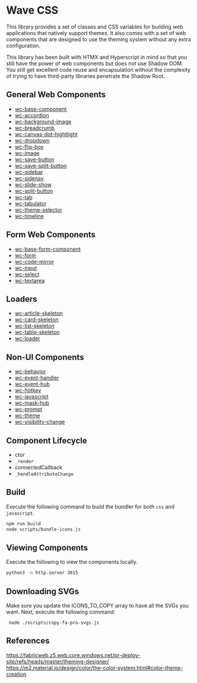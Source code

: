 # Wave CSS
This library provides a set of classes and CSS variables for building web applications that natively support themes. It also comes with a set of web components that are designed to use the theming system without any extra configuration.

This library has been built with HTMX and Hyperscript in mind so that you still have the power of web components but does not use Shadow DOM. You still get excellent code reuse and encapsulation without the complexity of trying to have third-party libraries penetrate the Shadow Root.


## General Web Components

- [wc-base-component](docs/wc-base-component.md)
- [wc-accordion](docs/wc-accordion.md)
- [wc-background-image](docs/wc-background-image.md)
- [wc-breadcrumb](docs/wc-breadcrumb.md)
- [wc-canvas-dot-hightlight](docs/wc-canvas-dot-highlight.md)
- [wc-dropdown](docs/wc-dropdown.md)
- [wc-flip-box](docs/wc-flip-box.md)
- [wc-image](docs/wc-image.md)
- [wc-save-button](docs/wc-save-button.md)
- [wc-save-split-button](docs/wc-save-split-button.md)
- [wc-sidebar](docs/wc-sidebar.md)
- [wc-sidenav](docs/wc-sidenav.md)
- [wc-slide-show](docs/wc-slide-show.md)
- [wc-split-button](docs/wc-split-button.md)
- [wc-tab](docs/wc-tab.md)
- [wc-tabulator](docs/wc-tabulator.md)
- [wc-theme-selector](docs/wc-theme-selector.md)
- [wc-timeline](docs/wc-timeline.md)


## Form Web Components
- [wc-base-form-component](docs/wc-base-form-component.md)
- [wc-form](docs/wc-form.md)
- [wc-code-mirror](docs/wc-code-mirror.md)
- [wc-input](docs/wc-input.md)
- [wc-select](docs/wc-select.md)
- [wc-textarea](docs/wc-textarea.md)


## Loaders
- [wc-article-skeleton](docs/wc-article-skeleton.md)
- [wc-card-skeleton](docs/wc-card-skeleton.md)
- [wc-list-skeleton](docs/wc-list-skeleton.md)
- [wc-table-skeleton](docs/wc-table-skeleton.md)
- [wc-loader](docs/wc-loader.md)


## Non-UI Components
- [wc-behavior](docs/wc-behavior.md)
- [wc-event-handler](docs/wc-event-handler.md)
- [wc-event-hub](docs/wc-event-hub.md)
- [wc-hotkey](docs/wc-hotkey.md)
- [wc-javascript](docs/wc-javascript.md)
- [wc-mask-hub](docs/wc-mask-hub.md)
- [wc-prompt](docs/wc-prompt.md)
- [wc-theme](docs/wc-theme.md)
- [wc-visibility-change](docs/wc-visibility-change.md)


## Component Lifecycle
- ctor
- `_render`
- connectedCallback
- `_handleAttributeChange`



## Build
Execute the following command to build the bundler for both `css` and `javascript`.

```bash
npm run build
node scripts/bundle-icons.js
```

## Viewing Components
Execute the following to view the components locally.

```bash
python3 -m http.server 3015
```

## Downloading SVGs
Make sure you update the ICONS_TO_COPY array to have all the SVGs you want.
Next, execute the following command:

```
 node ./scripts/copy-fa-pro-svgs.js
 ```


## References
https://fabricweb.z5.web.core.windows.net/pr-deploy-site/refs/heads/master/theming-designer/
https://m2.material.io/design/color/the-color-system.html#color-theme-creation
